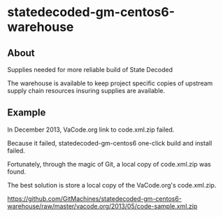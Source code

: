 statedecoded-gm-centos6-warehouse
=================================

## About

Supplies needed for more reliable build of State Decoded

The warehouse is available to keep project specific copies of upstream supply chain resources insuring supplies are available.

## Example

In December 2013, VaCode.org link to code.xml.zip failed. 

Because it failed, statedecoded-gm-centos6 one-click build and install failed. 

Fortunately, through the magic of Git, a local copy of code.xml.zip was found. 

The best solution is store a local copy of the VaCode.org's code.xml.zip.

https://github.com/GitMachines/statedecoded-gm-centos6-warehouse/raw/master/vacode.org/2013/05/code-sample.xml.zip

